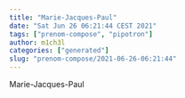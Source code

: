 ```yaml
---
title: "Marie-Jacques-Paul"
date: "Sat Jun 26 06:21:44 CEST 2021"
tags: ["prenom-compose", "pipotron"]
author: m1ch3l
categories: ["generated"]
slug: "prenom-compose/2021-06-26-06:21:44"
---
```


Marie-Jacques-Paul
